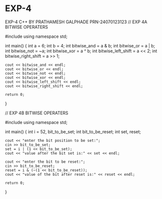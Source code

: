 # EXP-4
EXP-4 C++ BY PRATHAMESH GALPHADE PRN-24070123123
// EXP 4A BITWISE OPERATERS

#include <iostream>
using namespace std;

int main() {
    int a = 6;
    int b = 4;
    int bitwise_and = a & b;
    int bitwise_or = a | b;
    int bitwise_not = ~a;
    int bitwise_xor = a ^ b;
    int bitwise_left_shift = a << 2;
    int bitwise_right_shift = a >> 1;

    cout << bitwise_and << endl;
    cout << bitwise_or << endl;
    cout << bitwise_not << endl;
    cout << bitwise_xor << endl;
    cout << bitwise_left_shift << endl;
    cout << bitwise_right_shift << endl;

    return 0;
}


// EXP 4B BITWISE OPERATERS

#include <iostream>
using namespace std;

int main() {
    int i = 52, bit_to_be_set;
    int bit_to_be_reset;
    int set, reset;

    cout << "enter the bit position to be set:";
    cin >> bit_to_be_set;
    set = i | (1 << bit_to_be_set);
    cout << "value after the bit set is:" << set << endl;

    cout << "enter the bit to be reset:";
    cin >> bit_to_be_reset;
    reset = i & (~(1 << bit_to_be_reset));
    cout << "value of the bit after reset is:" << reset << endl;

    return 0;
}







